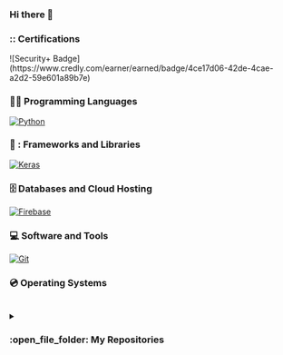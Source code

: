 ### Hi there 👋

### :: Certifications
<p>
	![Security+ Badge](https://www.credly.com/earner/earned/badge/4ce17d06-42de-4cae-a2d2-59e601a89b7e)
</p>

### 👨‍💻 Programming Languages

<p>
	<a href="https://github.com/abdela47"><img alt="Python" src="https://img.shields.io/badge/Python%20-%2314354C.svg?logo=python&logoColor=white"></a>
</p>

### 🧰 : Frameworks and Libraries

<p>
	<a href="https://github.com/abdela47"><img alt="Keras" src="https://img.shields.io/badge/Keras%20-%23D00000.svg?logo=Keras&logoColor=white"></a>
</p>

### :file_cabinet: Databases and Cloud Hosting

<p>
	<a href="https://github.com/abdela47"><img alt="Firebase" src ="https://img.shields.io/badge/Firebase-%23FF6F00.svg?logo=firebase&logoColor=white"></a>
</p>

### :computer: Software and Tools

<p>
	<a href="https://github.com/abdela47"><img alt="Git" src="https://img.shields.io/badge/Git%20-%23F05033.svg?logo=git&logoColor=white"></a>
</p>

### :cd: Operating Systems

<br/>

<details><summary><h3> :open_file_folder: My Repositories </h3></summary>

----
	
<div>
  <p align="center">
	<a href="https://github.com/abdela47/solhunt">
    	</a>
  </p>
</div>
</details>
<!--
**abdela47/abdela47** is a ✨ _special_ ✨ repository because its `README.md` (this file) appears on your GitHub profile.

Here are some ideas to get you started:

- 🔭 I’m currently working on ...
- 🌱 I’m currently learning ...
- 👯 I’m looking to collaborate on ...
- 🤔 I’m looking for help with ...
- 💬 Ask me about ...
- 📫 How to reach me: ...
- 😄 Pronouns: ...
- ⚡ Fun fact: ...
-->

